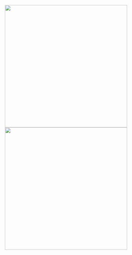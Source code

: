 
<div align="center">
  <img align="center" height=400 src="https://github-readme-stats.vercel.app/api?username=ZacharyWesterman&theme=transparent" />
  <img align="center" height=400 src="https://github-readme-stats.vercel.app/api/top-langs/?username=ZacharyWesterman&theme=transparent" />
</div>
